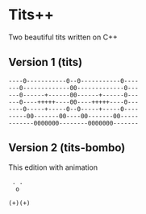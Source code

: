# Tits++

Two beautiful tits written on C++

## Version 1 (tits)

    ----0-----------0--0-----------0----
    ---0-------------00-------------0---
    ---0------+------00------+------0---
    ---0----+++++----00----+++++----0---
    ----0-----+-----0--0-----+-----0----
    -----00-------00----00-------00-----
    -------0000000--------0000000-------

## Version 2 (tits-bombo)

This edition with animation

     . .
      o
    
    (+)(+)
